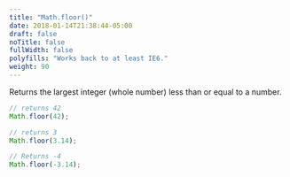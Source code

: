 ```yaml
---
title: "Math.floor()"
date: 2018-01-14T21:38:44-05:00
draft: false
noTitle: false
fullWidth: false
polyfills: "Works back to at least IE6."
weight: 90
---
```


Returns the largest integer (whole number) less than or equal to a number.

```javascript
// returns 42
Math.floor(42);

// returns 3
Math.floor(3.14);

// Returns -4
Math.floor(-3.14);
```